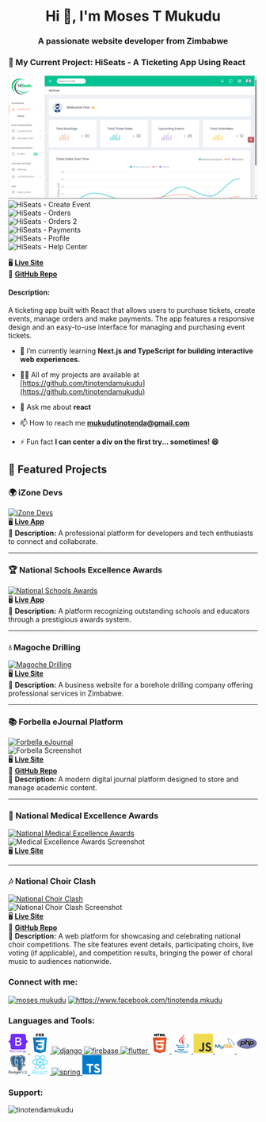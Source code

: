 <h1 align="center">Hi 👋, I'm Moses T Mukudu</h1>
<h3 align="center">A passionate website developer from Zimbabwe</h3>

### **🚀 My Current Project: HiSeats - A Ticketing App Using React**  

![HiSeats - Home](https://raw.githubusercontent.com/tinotendamukudu/tinotendamukudu/main/home.png)  
![HiSeats - Create Event](https://raw.githubusercontent.com/tinotendamukudu/your-repo-name/main/create%20event.png)     
![HiSeats - Orders](https://raw.githubusercontent.com/tinotendamukudu/your-repo-name/main/orders.png)  
![HiSeats - Orders 2](https://raw.githubusercontent.com/tinotendamukudu/your-repo-name/main/orders-2.png)  
![HiSeats - Payments](https://raw.githubusercontent.com/tinotendamukudu/your-repo-name/main/payments.png)  
![HiSeats - Profile](https://raw.githubusercontent.com/tinotendamukudu/your-repo-name/main/profile.png)  
![HiSeats - Help Center](https://raw.githubusercontent.com/tinotendamukudu/your-repo-name/main/help%20center.png) 

🖥️ **[Live Site](https://your-project-link.com)**  
📂 **[GitHub Repo](https://github.com/tinotendamukudu/HiSeats-Ticketing-App)**  

#### **Description:**  
A ticketing app built with React that allows users to purchase tickets, create events, manage orders and make payments. The app features a responsive design and an easy-to-use interface for managing and purchasing event tickets.

- 🌱 I’m currently learning **Next.js and TypeScript for building interactive web experiences.**

- 👨‍💻 All of my projects are available at [https://github.com/tinotendamukudu](https://github.com/tinotendamukudu)

- 💬 Ask me about **react**

- 📫 How to reach me **mukudutinotenda@gmail.com**

- ⚡ Fun fact **I can center a div on the first try... sometimes! 😆**

## **🚀 Featured Projects**  

### **🌍 iZone Devs**  
[![iZone Devs](https://img.shields.io/badge/-iZone_Developers-blue?style=for-the-badge)](https://izonedevs.co.zw/)  
🖥️ **[Live App](https://izonedevs.co.zw/)**  
📌 **Description:** A professional platform for developers and tech enthusiasts to connect and collaborate.  

---

### **🏆 National Schools Excellence Awards**  
[![National Schools Awards](https://img.shields.io/badge/-National_Schools_Awards-gold?style=for-the-badge)](https://nationalschoolsexcellenceawards.co.zw/)  
🖥️ **[Live App](https://nationalschoolsexcellenceawards.co.zw/)**  
📌 **Description:** A platform recognizing outstanding schools and educators through a prestigious awards system.  

---

### **💧 Magoche Drilling**  
[![Magoche Drilling](https://img.shields.io/badge/-Magoche_Drilling-green?style=for-the-badge)](https://magochedrilling.co.zw/)  
🖥️ **[Live Site](https://magochedrilling.co.zw/)**  
📌 **Description:** A business website for a borehole drilling company offering professional services in Zimbabwe.  

---

### **📚 Forbella eJournal Platform**  
[![Forbella eJournal](https://img.shields.io/badge/-Forbella_eJournal-blueviolet?style=for-the-badge)](https://tinotendamukudu.github.io/Forbella-eJournal-Platform/)  
![Forbella Screenshot](https://tinotendamukudu.github.io/Forbella-eJournal-Platform/assets/preview.png)  
🖥️ **[Live Site](https://tinotendamukudu.github.io/Forbella-eJournal-Platform/)**  
📂 **[GitHub Repo](https://github.com/tinotendamukudu/Forbella-eJournal-Platform)**  
📌 **Description:** A modern digital journal platform designed to store and manage academic content.  

---

### **🏅 National Medical Excellence Awards**  
[![National Medical Excellence Awards](https://img.shields.io/badge/-Medical_Excellence_Awards-red?style=for-the-badge)](https://tinotendamukudu.github.io/National-Excellence-Enterprises-Site/)  
![Medical Excellence Awards Screenshot](https://tinotendamukudu.github.io/National-Excellence-Enterprises-Site/assets/preview.png)  
🖥️ **[Live Site](https://tinotendamukudu.github.io/National-Excellence-Enterprises-Site/)**  

 

---

### **🎶 National Choir Clash**  
[![National Choir Clash](https://img.shields.io/badge/-Choir_Clash-ff69b4?style=for-the-badge)](https://tinotendamukudu.github.io/national-choir-clash/index.html)  
![National Choir Clash Screenshot](https://tinotendamukudu.github.io/national-choir-clash/assets/preview.png)  
🖥️ **[Live Site](https://tinotendamukudu.github.io/national-choir-clash/index.html)**  
📂 **[GitHub Repo](https://github.com/tinotendamukudu/national-choir-clash)**  
📌 **Description:** A web platform for showcasing and celebrating national choir competitions. The site features event details, participating choirs, live voting (if applicable), and competition results, bringing the power of choral music to audiences nationwide.  


<h3 align="left">Connect with me:</h3>
<p align="left">
<a href="https://linkedin.com/in/moses mukudu" target="blank"><img align="center" src="https://raw.githubusercontent.com/rahuldkjain/github-profile-readme-generator/master/src/images/icons/Social/linked-in-alt.svg" alt="moses mukudu" height="30" width="40" /></a>
<a href="https://fb.com/https://www.facebook.com/tinotenda.mkudu" target="blank"><img align="center" src="https://raw.githubusercontent.com/rahuldkjain/github-profile-readme-generator/master/src/images/icons/Social/facebook.svg" alt="https://www.facebook.com/tinotenda.mkudu" height="30" width="40" /></a>
</p>

<h3 align="left">Languages and Tools:</h3>
<p align="left"> <a href="https://getbootstrap.com" target="_blank" rel="noreferrer"> <img src="https://raw.githubusercontent.com/devicons/devicon/master/icons/bootstrap/bootstrap-plain-wordmark.svg" alt="bootstrap" width="40" height="40"/> </a> <a href="https://www.w3schools.com/css/" target="_blank" rel="noreferrer"> <img src="https://raw.githubusercontent.com/devicons/devicon/master/icons/css3/css3-original-wordmark.svg" alt="css3" width="40" height="40"/> </a> <a href="https://www.djangoproject.com/" target="_blank" rel="noreferrer"> <img src="https://cdn.worldvectorlogo.com/logos/django.svg" alt="django" width="40" height="40"/> </a> <a href="https://firebase.google.com/" target="_blank" rel="noreferrer"> <img src="https://www.vectorlogo.zone/logos/firebase/firebase-icon.svg" alt="firebase" width="40" height="40"/> </a> <a href="https://flutter.dev" target="_blank" rel="noreferrer"> <img src="https://www.vectorlogo.zone/logos/flutterio/flutterio-icon.svg" alt="flutter" width="40" height="40"/> </a> <a href="https://www.w3.org/html/" target="_blank" rel="noreferrer"> <img src="https://raw.githubusercontent.com/devicons/devicon/master/icons/html5/html5-original-wordmark.svg" alt="html5" width="40" height="40"/> </a> <a href="https://www.java.com" target="_blank" rel="noreferrer"> <img src="https://raw.githubusercontent.com/devicons/devicon/master/icons/java/java-original.svg" alt="java" width="40" height="40"/> </a> <a href="https://developer.mozilla.org/en-US/docs/Web/JavaScript" target="_blank" rel="noreferrer"> <img src="https://raw.githubusercontent.com/devicons/devicon/master/icons/javascript/javascript-original.svg" alt="javascript" width="40" height="40"/> </a> <a href="https://www.mysql.com/" target="_blank" rel="noreferrer"> <img src="https://raw.githubusercontent.com/devicons/devicon/master/icons/mysql/mysql-original-wordmark.svg" alt="mysql" width="40" height="40"/> </a> <a href="https://www.php.net" target="_blank" rel="noreferrer"> <img src="https://raw.githubusercontent.com/devicons/devicon/master/icons/php/php-original.svg" alt="php" width="40" height="40"/> </a> <a href="https://www.postgresql.org" target="_blank" rel="noreferrer"> <img src="https://raw.githubusercontent.com/devicons/devicon/master/icons/postgresql/postgresql-original-wordmark.svg" alt="postgresql" width="40" height="40"/> </a> <a href="https://reactjs.org/" target="_blank" rel="noreferrer"> <img src="https://raw.githubusercontent.com/devicons/devicon/master/icons/react/react-original-wordmark.svg" alt="react" width="40" height="40"/> </a> <a href="https://spring.io/" target="_blank" rel="noreferrer"> <img src="https://www.vectorlogo.zone/logos/springio/springio-icon.svg" alt="spring" width="40" height="40"/> </a> <a href="https://www.typescriptlang.org/" target="_blank" rel="noreferrer"> <img src="https://raw.githubusercontent.com/devicons/devicon/master/icons/typescript/typescript-original.svg" alt="typescript" width="40" height="40"/> </a> </p>

<h3 align="left">Support:</h3>
<p><a href="https://www.buymeacoffee.com/tinotendamukudu"> <img align="left" src="https://cdn.buymeacoffee.com/buttons/v2/default-yellow.png" height="50" width="210" alt="tinotendamukudu" /></a></p><br><br>


